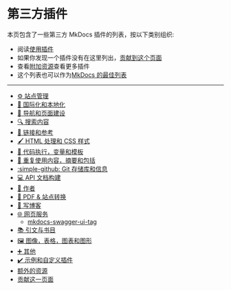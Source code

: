 # 第三方插件

本页包含了一些第三方 MkDocs 插件的列表，按以下类别组织:

-   阅读[使用插件](../user-guide/configuration/#plugins)
-   如果你发现一个插件没有在这里列出，[贡献到这个页面](contributing-to-this-page.md)
-   查看[附加资源](additional-resources.md)查看更多插件
-   这个列表也可以作为[MkDocs 的最佳列表](https://github.com/pawamoy/best-of-mkdocs)

---

-   [⚙️ 站点管理](site-management.md)
-   [💬 国际化和本地化](internationalization--localization.md)
-   [🧭 导航和页面建设](navigation--page-building.md)
-   [🔍 搜索内容](search--tables-of-content.md)
-   [🔗 链接和参考](links--references.md)
-   [🖌️ HTML 处理和 CSS 样式](html-processing--css-styling.md)
-   [📝 代码执行，变量和模板](code-execution-variables--templating.md)
-   [📁 重复使用内容，摘要和包括](reusing-content-snippets--includes.md)
-   [:simple-github: Git 存储库和信息](git-repos--info.md)
-   [💻 API 文档构建](api-documentation-building.md)
-   [📜 作者](authoring.md)
-   [📄 PDF & 站点转换](pdf--site-conversion.md)
-   [📖 写博客](blogging.md)
-   [🌐 网页服务](web-services.md)
    -   [mkdocs-swagger-ui-tag](mkdocs-swagger-ui-tag/)
-   [📚 引文与书目](citations--bibliography.md)
-   [🖼️ 图像，表格，图表和图形](images-tables-charts--graphs.md)
-   [➕ 其他](other.md)
-   [✔️ 示例和自定义插件](example--custom-plugins.md)
-   [额外的资源](additional-resources.md)
-   [贡献这一页面](contributing-to-this-page.md)
